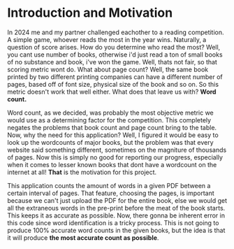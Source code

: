 # Introduction and Motivation

In 2024 me and my partner challenged eachother to a reading competition. A simple game, whoever reads the most in the year wins. Naturally, a question of score arises. How do you determine who read the most? Well, you cant use number of books, otherwise i'd just read a ton of small books of no substance and book, i've won the game. Well, thats not fair, so that scoring metric wont do. What about page count? Well, the same book printed by two different printing companies can have a different number of pages, based off of font size, physical size of the book and so on. So this metric doesn't work that well either. What does that leave us with? **Word count.**

Word count, as we decided, was probably the most objective metric we would use as a determining factor for the competition. This completely negates the problems that book count and page count bring to the table. Now, why the need for this application? Well, I figured it would be easy to look up the wordcounts of major books, but the problem was that every website said something different, sometimes on the magniture of thousands of pages. Now this is simply no good for reporting our progress, especially when it comes to lesser known books that dont have a wordcount on the internet at all! **That** is the motivation for this project.

This application counts the amount of words in a given PDF between a certain interval of pages. That feature, choosing the pages, is important because we can't just upload the PDF for the entire book, else we would get all the extraneous words in the pre-print before the meat of the book starts. This keeps it as accurate as possible. Now, there gonna be inherent error in this code since word identification is a tricky process. This is not going to produce 100% accurate word counts in the given books, but the idea is that it will produce **the most accurate count as possible**.
